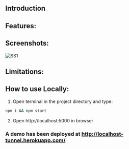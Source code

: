 ## Introduction
#### 

## Features:


## Screenshots:

![SS1](./views/..?raw=true "")

## Limitations:

## How to use Locally:
1. Open terminal in the project directory and type:
```bash
npm i && npm start
```
2. Open http://localhost:5000 in browser

### A demo has been deployed at http://localhost-tunnel.herokuapp.com/